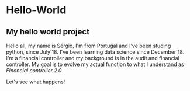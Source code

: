 # Hello-World
## My hello world project

Hello all, my name is Sérgio, I'm from Portugal and I've been studing python, since July'18. I've been learning data science since December'18. I'm a financial controller and my background is in the audit and financial controller. My goal is to evolve my actual function to what I understand as *Financial controller 2.0*

Let's see what happens!
